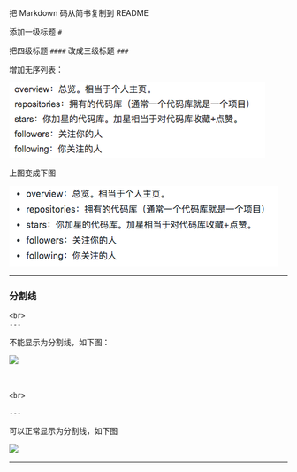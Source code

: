 把 Markdown 码从简书复制到 README

添加一级标题 `#`

把四级标题 `####` 改成三级标题 `###`

增加无序列表：

![](https://raw.githubusercontent.com/v1coder/github/master/image/1.png)

上图变成下图

![](https://raw.githubusercontent.com/v1coder/github/master/image/2.png)



---



### 分割线

```
<br>
---
```

不能显示为分割线，如下图：

![](https://blog-pic-1253208066.file.myqcloud.com/2018-12-26-103321.png)

<br>

```
<br>

---
```

可以正常显示为分割线，如下图

![](https://blog-pic-1253208066.file.myqcloud.com/2018-12-26-103352.png)



---

